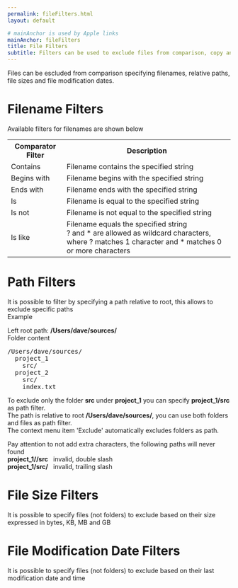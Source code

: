 ```yaml
---
permalink: fileFilters.html
layout: default

# mainAnchor is used by Apple links
mainAnchor: fileFilters
title: File Filters
subtitle: Filters can be used to exclude files from comparison, copy and delete actions
---
```


Files can be escluded from comparison specifying filenames, relative paths, file sizes and file modification dates.

# Filename Filters

Available filters for filenames are shown below

<table class="bordered">
<tr>
<th>Comparator Filter</th>
<th>Description</th>
</tr>
<tr>
<td>Contains</td>
<td>Filename contains the specified string</td>
</tr>
<tr>
<td>Begins with</td>
<td>Filename begins with the specified string</td>
</tr>
<tr>
<td>Ends with</td>
<td>Filename ends with the specified string</td>
</tr>
<tr>
<td>Is</td>
<td>Filename is equal to the specified string</td>
</tr>
<tr>
<td>Is not</td>
<td>Filename is not equal to the specified string</td>
</tr>
<tr>
<td>Is like</td>
<td>Filename equals the specified string
<br/>? and * are allowed as wildcard characters, where ? matches 1 character and * matches 0 or more characters</td>
</tr>
</table>

# Path Filters

It is possible to filter by specifying a path relative to root, this allows to exclude specific paths  
Example  

Left root path: <strong>/Users/dave/sources/</strong>  
Folder content  
<pre>
/Users/dave/sources/
&nbsp;&nbsp;project_1
&nbsp;&nbsp;&nbsp;&nbsp;src/
&nbsp;&nbsp;project_2
&nbsp;&nbsp;&nbsp;&nbsp;src/
&nbsp;&nbsp;&nbsp;&nbsp;index.txt
</pre>
To exclude only the folder <strong>src</strong> under <strong>project_1</strong> you can specify <strong>project_1/src</strong> as path filter.  
The path is relative to root <strong>/Users/dave/sources/</strong>, you can use both folders and files as path filter.  
The context menu item 'Exclude' automatically excludes folders as path.  

Pay attention to not add extra characters, the following paths will never found  
<strong>project_1//src</strong>&nbsp;&nbsp;&nbsp;invalid, double slash  
<strong>project_1/src/</strong>&nbsp;&nbsp;&nbsp;invalid, trailing slash  


# File Size Filters

It is possible to specify files (not folders) to exclude based on their size expressed in bytes, KB, MB and GB

# File Modification Date Filters

It is possible to specify files (not folders) to exclude based on their last modification date and time

